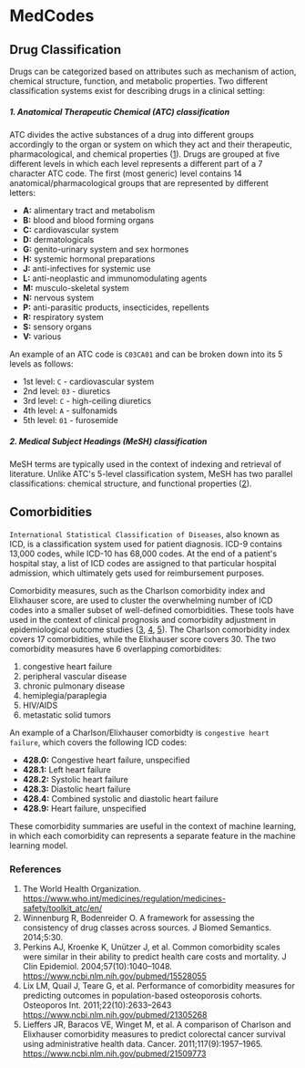 # MedCodes

## Drug Classification

Drugs can be categorized based on attributes such as mechanism of action, chemical structure, function, and metabolic properties. Two different classification systems exist for describing drugs in a clinical setting:

##### 1. Anatomical Therapeutic Chemical (ATC) classification
ATC divides the active substances of a drug into different groups accordingly to the organ or system on which they act and their therapeutic, pharmacological, and chemical properties ([1](https://www.who.int/medicines/regulation/medicines-safety/toolkit_atc/en/)). Drugs are grouped at five different levels in which each level represents a different part of a 7 character ATC code. The first (most generic) level contains 14 anatomical/pharmacological groups that are represented by different letters:

- **A:** alimentary tract and metabolism 
- **B:** blood and blood forming organs
- **C:** cardiovascular system 
- **D:** dermatologicals 
- **G:** genito-urinary system and sex hormones
- **H:** systemic hormonal preparations
- **J:** anti-infectives for systemic use
- **L:** anti-neoplastic and immunomodulating agents
- **M:** musculo-skeletal system
- **N:** nervous system
- **P:** anti-parasitic products, insecticides, repellents
- **R:** respiratory system
- **S:** sensory organs
- **V:** various

An example of an ATC code is `C03CA01` and can be broken down into its 5 levels as follows:

- 1st level: `C` - cardiovascular system
- 2nd level: `03` - diuretics
- 3rd level: `C` - high-ceiling diuretics
- 4th level: `A` - sulfonamids
- 5th level: `01` - furosemide

##### 2. Medical Subject Headings (MeSH) classification

MeSH terms are typically used in the context of indexing and retrieval of literature. Unlike ATC's 5-level classification system, MeSH has two parallel classifications: chemical structure, and functional properties ([2](https://www.ncbi.nlm.nih.gov/pmc/articles/PMC4120719/)). 

## Comorbidities

`International Statistical Classification of Diseases`, also known as ICD, is a classification system used for patient diagnosis. ICD-9 contains 13,000 codes, while ICD-10 has 68,000 codes. At the end of a patient's hospital stay, a list of ICD codes are assigned to that particular hospital admission, which ultimately gets used for reimbursement purposes.  

Comorbidity measures, such as the Charlson comorbidity index and Elixhauser score, are used to cluster the overwhelming number of ICD codes into a smaller subset of well-defined comorbidities. These tools have used in the context of clinical prognosis and comorbidity adjustment in epidemiological outcome studies ([3](https://www.ncbi.nlm.nih.gov/pubmed/15528055), [4](https://www.ncbi.nlm.nih.gov/pubmed/21305268), [5](https://www.ncbi.nlm.nih.gov/pubmed/21509773)). The Charlson comorbidity index covers 17 comorbidities, while the Elixhauser score covers 30. The two comorbidity measures have 6 overlapping comorbidites: 

1. congestive heart failure
2. peripheral vascular disease
3. chronic pulmonary disease
4. hemiplegia/paraplegia
5. HIV/AIDS
6. metastatic solid tumors

An example of a Charlson/Elixhauser comorbidty is `congestive heart failure`, which covers the following ICD codes:  

- **428.0:** Congestive heart failure, unspecified
- **428.1:** Left heart failure
- **428.2:** Systolic heart failure
- **428.3:** Diastolic heart failure
- **428.4:** Combined systolic and diastolic heart failure
- **428.9:** Heart failure, unspecified

These comorbidity summaries are useful in the context of machine learning, in which each comorbidity can represents a separate feature in the machine learning model. 

### References

1. The World Health Organization. https://www.who.int/medicines/regulation/medicines-safety/toolkit_atc/en/
2. Winnenburg R, Bodenreider O. A framework for assessing the consistency of drug classes across sources. J Biomed Semantics. 2014;5:30. 
3. Perkins AJ, Kroenke K, Unützer J, et al. Common comorbidity scales were similar in their ability to predict health care costs and mortality. J Clin Epidemiol. 2004;57(10):1040–1048. https://www.ncbi.nlm.nih.gov/pubmed/15528055
4. Lix LM, Quail J, Teare G, et al. Performance of comorbidity measures for predicting outcomes in population-based osteoporosis cohorts. Osteoporos Int. 2011;22(10):2633–2643 https://www.ncbi.nlm.nih.gov/pubmed/21305268
5. Lieffers JR, Baracos VE, Winget M, et al. A comparison of Charlson and Elixhauser comorbidity measures to predict colorectal cancer survival using administrative health data. Cancer. 2011;117(9):1957–1965. https://www.ncbi.nlm.nih.gov/pubmed/21509773